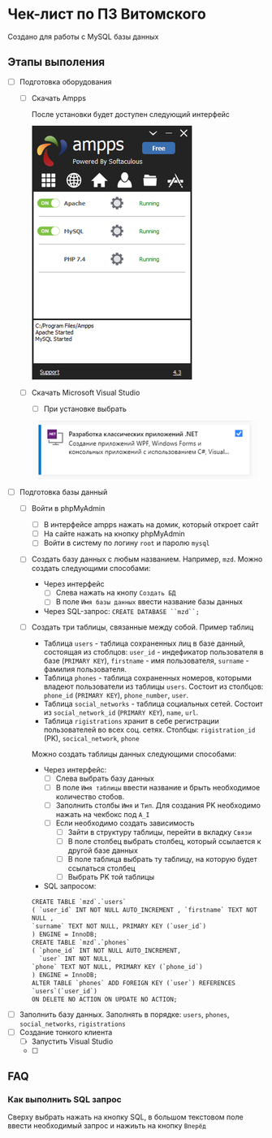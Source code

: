 # Чек-лист по ПЗ Витомского
Создано для работы с MySQL базы данных
## Этапы выполения
- [ ] Подготовка оборудования
    - [ ] Скачать Аmpps

      После установки будет доступен следующий интерфейс

      ![img_1.png](img_1.png)
    - [ ] Скачать Microsoft Visual Studio
        - [ ] При установке выбрать

      ![img.png](img.png)
- [ ] Подготовка базы данный
    - [ ] Войти в phpMyAdmin
        - [ ] В интерфейсе ampps нажать на домик, который откроет сайт
        - [ ] На сайте нажать на кнопку phpMyAdmin
        - [ ] Войти в систему по логину `root` и паролю `mysql`
    - [ ] Создать базу данных с любым названием. Например, `mzd`.
      Можно создать следующими способами:
      - Через интерфейс
        - [ ] Слева нажать на кнопу `Создать БД`
        - [ ] В поле `Имя базы данных` ввести название базы данных 
      - Через SQL-запрос: `CREATE DATABASE ``mzd``;`
    - [ ] Создать три таблицы, связанные между собой.
      Пример таблиц
      - Таблица `users` - таблица сохраненных лиц в базе данный,
        состоящая из стоблцов: `user_id` - индефикатор пользователя в базе (`PRIMARY KEY`),
        `firstname` - имя пользователя,
        `surname` - фамилия пользователя.
      - Таблица `phones` - таблица сохраненных номеров,
        которыми владеют пользователи из таблицы `users`.
        Состоит из столбцов: `phone_id` (`PRIMARY KEY`), `phone_number`, `user`.
      - Таблица `social_networks` - таблица социальных сетей.
        Состоит из `social_network_id` (`PRIMARY KEY`), `name`, `url`.
      - Таблица `rigistrations` хранит в себе регистрации пользователей во всех соц. сетях.
      Столбцы: `rigistration_id` (PK), `socical_network`, `phone`
      
      Можно создать таблицы данных следующими способами:
      - Через интерфейс:
        - [ ] Слева выбрать базу данных
        - [ ] В поле `Имя таблицы` ввести название и брыть необходимое количество стобов.
        - [ ] Заполнить столбы `Имя` и `Тип`. 
        Для создания PK необходимо нажать на чекбокс под `A_I`
        - [ ] Если необходимо создать зависимость
          - [ ] Зайти в структуру таблицы, перейти в вкладку `Связи`
          - [ ] В поле столбец выбрать столбец,
          который ссылается к другой базе данных
          - [ ] В поле таблица выбрать ту таблицу,
          на которую будет ссылаться столбец
          - [ ] Выбрать PK той таблицы
      - SQL запросом:
      ```
      CREATE TABLE `mzd`.`users` 
      ( `user_id` INT NOT NULL AUTO_INCREMENT , `firstname` TEXT NOT NULL , 
      `surname` TEXT NOT NULL, PRIMARY KEY (`user_id`)
      ) ENGINE = InnoDB;
      CREATE TABLE `mzd`.`phones` 
      ( `phone_id` INT NOT NULL AUTO_INCREMENT,
        `user` INT NOT NULL,
      `phone` TEXT NOT NULL, PRIMARY KEY (`phone_id`)
      ) ENGINE = InnoDB;
      ALTER TABLE `phones` ADD FOREIGN KEY (`user`) REFERENCES `users`(`user_id`) 
      ON DELETE NO ACTION ON UPDATE NO ACTION;
      ```
- [ ] Заполнить базу данных. 
Заполнять в порядке: `users`, `phones`, `social_networks`, `rigistrations`
- [ ] Создание тонкого клиента
  - [ ] Запустить Visual Studio
  - [ ]
## FAQ
### Как выполнить SQL запрос
Сверху выбрать нажать на кнопку SQL, 
в большом текстовом поле ввести необходимый запрос
и нажиьть на кнопку `Вперёд`